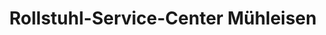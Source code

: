 ---
title: "Rollstuhl-Service-Center Mühleisen"
url: /augsburg/rollstuhl-service-center-muehleisen/
shop: Sanitätshaus
---